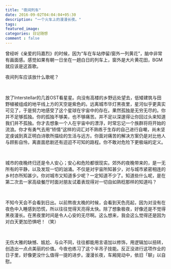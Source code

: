 ```yaml
---
title: "夜间列车"
date: 2016-09-02T04:04:04+05:30
description: "一个火车上的漫漫长夜。"
tags: 
featured_image: 
categories: 日记随想
comment : false
---
```

曾经听《亲爱的玛嘉烈》的时候，因为“车在车站停留/窗外一列黄花”，脑中非常有画面感。感觉如果有朝一日坐在一趟白日的列车上，窗外是大片黄花田，BGM就应该是这首歌。

夜间列车应该放什么歌呢？

&nbsp;

放了Interstellar的几首OST看星星。向没有高楼的乡野远处望去，低矮建筑与田野植被组成的地平线上方的天空是紫色的。远离城市华灯黑夜里，星河似乎更真实可见了，于是努力地感受了这个星球在宇宙中的存在。果然孤独是无穷无尽的。你并不足够孤独。你的孤独不够美，也不够痛苦。并不足以深邃得让你回过头来知道我们并不孤独。你才去想象一个人在宇宙中的漂浮，时常忘记一个族群将将开始的流浪。你才有勇气去用“矫情”这样的词汇对不熟练于生存的自己进行自嘲，尚未坚定虔诚到真正明白诗歌所描绘的生活与远方。你面对痛苦的解决方案仍是对比他人与顾影自怜，离直面悲剧还有迢迢不可知的路程。你不敢对危险下更极端的定义。

&nbsp;

城市的夜晚终归还是令人安心；安心和危险都很现实。郊外的夜晚带来的，是一无所有的平静，以及发现一切的汹涌。不仅是对宇宙所知甚少，对与城市紧密相连的乡村亦所知甚少。你对城市又知道多少呢？一定知道不少了。知道些什么呢，是在第二次去一家高级餐厅时面对朋友试着表现得对一切自如熟稔那样的知道吗？

&nbsp;

不知今天会不会看到日出。以前熬夜太晚的时候，会看到天色亮起，因为对没有在夜色中入睡感到恐慌，所以往往觉得天亮得太快。除了想象极夜，好像还是不觉得黑夜漫长。在黑夜里时间是令人心安的无尽啊。这么想来，我会这么觉得还是因为对白天更加恐惧吧！（笑）

&nbsp;

无伤大雅的缺憾、尴尬、与众不同，往往都能用言语加以修饰，用逻辑加以扭转，创造出一点点美丽的价值。今夜也练习了这个半吊子技能。反正没进行这项作业的日子里，好像更没什么值得一提的进步。漫漫长夜，车厢晃动中，依旧「聊」以自慰。